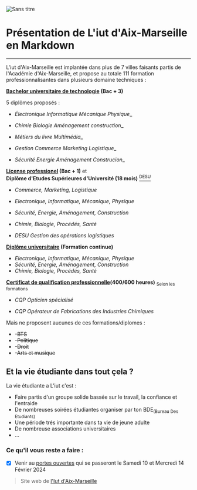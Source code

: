
![Sans titre](https://github.com/D0DGE16/Markdown/assets/146066937/de6569d4-4507-4b14-859c-7dccb74b785b)







# Présentation de L'iut d'Aix-Marseille en Markdown
---
L'iut d'Aix-Marseille est implantée dans plus de 7 villes faisants partis de l'Académie d'Aix-Marseille,
et propose au totale 111 formation professionnalisantes dans plusieurs domaine techniques : 


**[Bachelor universitaire de technologie](https://iut.univ-amu.fr/fr/formations/bachelor-universitaire-de-technologie) (Bac + 3)**
 
 5 diplômes proposés : 
 
 - *Électronique Informatique Mécanique Physique*_
  
 - *Chimie Biologie Aménagement construction*_
  
 - *Métiers du livre Multimédia*_
  
 - *Gestion Commerce Marketing Logistique*_
  
 - *Sécurité Energie Aménagement Construcion*_

**[License professionel](https://iut.univ-amu.fr/fr/formations/licences-professionnelles-desu) (Bac + 1)** et                                                  
**Diplôme d'Etudes Supérieures d'Université (18 mois)** [<sup>DESU</sup>](https://iut.univ-amu.fr/fr/formations/licences-professionnelles-desu)

- *Commerce, Marketing, Logistique*
- *Electronique, Informatique, Mécanique, Physique*
- *Sécurité, Energie, Aménagement, Construction*
- *Chimie, Biologie, Procédés, Santé*

- *DESU Gestion des opérations logistiques*
  
**[Diplôme universitaire](https://iut.univ-amu.fr/fr/formations/diplomes-universite#section-5134) (Formation continue)**

- *Electronique, Informatique, Mécanique, Physique*
- *Sécurité, Energie, Aménagement, Construction*
- *Chimie, Biologie, Procédés, Santé*

**[Certificat de qualification professionnelle](https://iut.univ-amu.fr/fr/formations/certifications-de-qualification-professionnelle)(400/600 heures)** <sub>Selon les formations</sub>

- *CQP Opticien spécialisé*

- *CQP Opérateur de Fabrications des Industries Chimiques* 

Mais ne proposent aucunes de ces formations/diplomes :
- -~~BTS~~
- -~~Politique~~
- -~~Droit~~
- -~~Arts et musique~~

## Et la vie étudiante dans tout çela ?

La vie étudiante a L'iut c'est : 
- Faire partis d'un groupe solide bassée sur le travail, la confiance et l'entraide
- De nombreuses soirées étudiantes organiser par ton BDE<sub>(Bureau Des Etudiants)</sub>
- Une période trés importante dans ta vie de jeune adulte
- De nombreuse associations universitaires
- ...


### Ce qu'il vous reste a faire :

- [x] Venir au [portes ouvertes](https://www.univ-amu.fr/fr/public/journees-portes-ouvertes) qui se passeront le Samedi 10 et Mercredi 14 Février 2024

> Site web de [l'Iut d'Aix-Marseille](https://iut.univ-amu.fr/fr)

